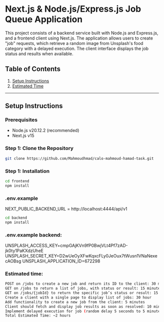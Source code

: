 # Next.js & Node.js/Express.js Job Queue Application

This project consists of a backend service built with Node.js and Express.js, and a frontend client using Next.js. The application allows users to create "job" requests, which retrieve a random image from Unsplash's food category with a delayed execution. The client interface displays the job status and results when available.

## Table of Contents

1. [Setup Instructions](#setup-instructions)
2. [Estimated Time](#estimated-time)

---

## Setup Instructions

### Prerequisites

- Node.js v20.12.2 (recommended)
- Next.js v15

### Step 1: Clone the Repository

```bash
git clone https://github.com/Mahmoudhmad/calo-mahmoud-hamad-task.git
```

### Step 1: Installation

<!-- Frontend -->

```bash
cd frontend
npm install
```

### .env.example

NEXT_PUBLIC_BACKEND_URL = http://localhost:4444/api/v1

<!-- backend -->

```bash
cd backend
npm install
```

### .env.example backend:

UNSPLASH_ACCESS_KEY=cmpGAjKVn9fP0BwjVLt4Pf7zAD-jk0ty1PaKXdzUheE
UNSPLASH_SECRET_KEY=D2wUeOyXFwKqxcFLy0JeOux7tWusn1VNaNexecAOBsg
UNSPLASH_APPLICATION_ID=672298

### Estimated time:

<!-- Estimated Spent Time -->

```bash
POST on /jobs to create a new job and return its ID to the client: 30 minutes
GET on /jobs to return a list of jobs, with status or result: 15 minutes
GET on /jobs/{jobId} to return the specific job’s status or result: 15 minutes
Create a client with a single page to display list of jobs: 30 hour
Add functionality to create a new job from the client: 5 minutes
Client should fetch and display job results as soon as resolved: 10 minutes
Implement delayed execution for job (random delay 5 seconds to 5 minutes): 10 minutes
Total Estimated Time: ~2 hours

```
